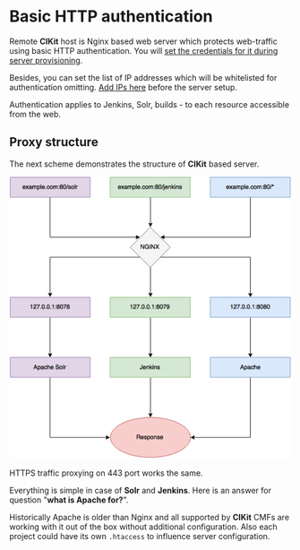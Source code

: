 # Basic HTTP authentication

Remote **CIKit** host is Nginx based web server which protects web-traffic using basic HTTP authentication. You will [set the credentials for it during server provisioning](../../scripts/provision.yml#L39-L55).

Besides, you can set the list of IP addresses which will be whitelisted for authentication omitting. [Add IPs here](../../scripts/vars/ip.yml) before the server setup.

Authentication applies to Jenkins, Solr, builds - to each resource accessible from the web.

## Proxy structure

The next scheme demonstrates the structure of **CIKit** based server.

![Proxy structure](images/proxy-structure.png)

HTTPS traffic proxying on 443 port works the same.

Everything is simple in case of **Solr** and **Jenkins**. Here is an answer for question "**what is Apache for?**".

Historically Apache is older than Nginx and all supported by **CIKit** CMFs are working with it out of the box without additional configuration. Also each project could have its own `.htaccess` to influence server configuration.
